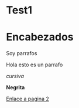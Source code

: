 # Test1
# Encabezados
Soy parrafos

Hola esto es un parrafo

*cursiva*

**Negrita**

[Enlace a pagina 2](pagina2.md)
